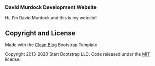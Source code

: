 ### David Murdock Development Website

Hi, I'm David Murdock and this is my website!

## Copyright and License
Made with the [Clean Blog](https://startbootstrap.com/theme/clean-blog/) Bootstrap Template

Copyright 2013-2020 Start Bootstrap LLC. Code released under the [MIT](https://github.com/StartBootstrap/startbootstrap-clean-blog/blob/gh-pages/LICENSE) license.
